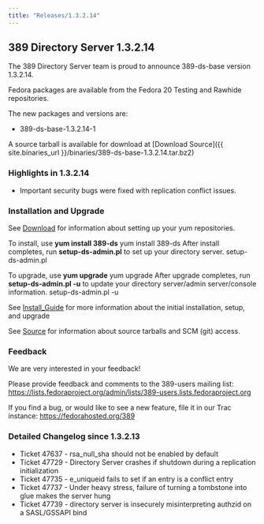 ```yaml
---
title: "Releases/1.3.2.14"
---
```

389 Directory Server 1.3.2.14
-----------------------------

The 389 Directory Server team is proud to announce 389-ds-base version 1.3.2.14.

Fedora packages are available from the Fedora 20 Testing and Rawhide repositories.

The new packages and versions are:

-   389-ds-base-1.3.2.14-1

A source tarball is available for download at [Download Source]({{ site.binaries_url }}/binaries/389-ds-base-1.3.2.14.tar.bz2)

### Highlights in 1.3.2.14

-   Important security bugs were fixed with replication conflict issues.

### Installation and Upgrade

See [Download](../download.html) for information about setting up your yum repositories.

To install, use **yum install 389-ds** yum install 389-ds After install completes, run **setup-ds-admin.pl** to set up your directory server. setup-ds-admin.pl

To upgrade, use **yum upgrade** yum upgrade After upgrade completes, run **setup-ds-admin.pl -u** to update your directory server/admin server/console information. setup-ds-admin.pl -u

See [Install\_Guide](../legacy/install-guide.html) for more information about the initial installation, setup, and upgrade

See [Source](../development/source.html) for information about source tarballs and SCM (git) access.

### Feedback

We are very interested in your feedback!

Please provide feedback and comments to the 389-users mailing list: <https://lists.fedoraproject.org/admin/lists/389-users.lists.fedoraproject.org>

If you find a bug, or would like to see a new feature, file it in our Trac instance: <https://fedorahosted.org/389>

### Detailed Changelog since 1.3.2.13

-   Ticket 47637 - rsa\_null\_sha should not be enabled by default
-   Ticket 47729 - Directory Server crashes if shutdown during a replication initialization
-   Ticket 47735 - e\_uniqueid fails to set if an entry is a conflict entry
-   Ticket 47737 - Under heavy stress, failure of turning a tombstone into glue makes the server hung
-   Ticket 47739 - directory server is insecurely misinterpreting authzid on a SASL/GSSAPI bind


